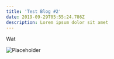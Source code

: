 ```yaml
---
title: 'Test Blog #2'
date: 2019-09-29T05:55:24.786Z
description: Lorem ipsum dolor sit amet
---
```

Wat

![Placeholder](/img/dark.png "Placeholder")
